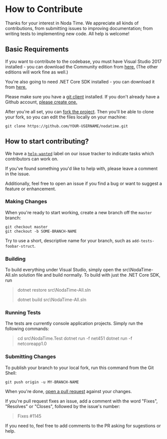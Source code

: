 # How to Contribute

Thanks for your interest in Noda Time. We appreciate all kinds of contributions, from submitting issues to improving documentation; from writing tests to implementing new code. All help is welcome!

## Basic Requirements

If you want to contribute to the codebase, you must have Visual
Studio 2017 installed - you can download the Community edition from
[here.](https://www.visualstudio.com/en-us/downloads/download-visual-studio-vs.aspx) (The other editions will work fine as well.)

You're also going to need .NET Core SDK installed - you can download it from [here.](https://www.microsoft.com/net/download/)

Please make sure you have a [git client](https://git-scm.com/) installed. If you don't already have a Github account, [please create one.](https://github.com/signup/free)

After you're all set, you can [fork the project](https://help.github.com/articles/fork-a-repo). Then you'll be able to clone your fork, so you can edit the files locally on your machine:

`git clone https://github.com/YOUR-USERNAME/nodatime.git`

## How to start contributing?

We have a [`help-wanted`](https://github.com/nodatime/nodatime/labels/help%20wanted)
label on our issue tracker to indicate tasks which contributors can work on.

If you've found something you'd like to help with, please leave a comment in the issue.

Additionally, feel free to open an issue if you find a bug or want to suggest a feature or enhancement.

### Making Changes

When you're ready to start working, create a new branch off the `master` branch:

```
git checkout master
git checkout -b SOME-BRANCH-NAME
```

Try to use a short, descriptive name for your branch, such as `add-tests-foobar-struct`.

### Building

To build everything under Visual Studio, simply open the src\NodaTime-All.sln solution file and build normally. To build with just the .NET Core SDK, run

> dotnet restore src\NodaTime-All.sln
> 
> dotnet build src\NodaTime-All.sln

### Running Tests

The tests are currently console application projects. Simply run the following commands:

> cd src\NodaTime.Test
> dotnet run -f net451
> dotnet run -f netcoreapp1.0

### Submitting Changes

To publish your branch to your local fork, run this command from the Git Shell:

`git push origin -u MY-BRANCH-NAME`

When you're done, [open a pull request](https://help.github.com/articles/using-pull-requests) against your changes.

If you're pull request fixes an issue, add a comment with the word "Fixes", "Resolves" or "Closes", followed by the issue's number:

>   Fixes #1145

If you need to, feel free to add comments to the PR asking for sugestions or help.